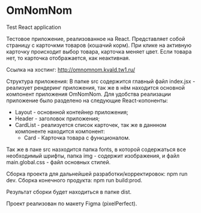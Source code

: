 # OmNomNom
Test React application 

Тестовое приложение, реализованное на React. Представляет собой страницу с карточкми товаров (кошачий корм). При клике на активную карточку происходит выбор товара, карточка меняет цвет. Если товара нет, то карточка отображается, как неактивная. 

Ссылка на хостинг: http://omnomnom.kvald.tw1.ru/

Структура приложения:
В папке src содержится главный файл index.jsx - реализует рендеринг приложения, так же в нём находится основной компонент приложения OmNomNom.
Для удобства реализации приложение было разделено на следующие React-копоненты:
  * Layout - основнной контейнер приложения;
  * Header - заголовок приложения;
  * CardList - реализуется список карточек, так же в даннном компоненте находится компонент: 
    * Card - Карточка товара с функционалом.  

Так же в паке src назходится папка fonts,  в которой содержаться все необходимый шрифты, 
папка img - содержит изображения, и файл main.global.css - файл основных стилей.

Сборка проекта для дальнейшей разработки/корректировок: npm run dev.
Сборка конечного продукта: npm run build:prod.

Результат сборки будет находиться в папке dist.

Проект реализован по макету Figma (pixelPerfect).
